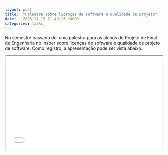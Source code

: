 ```yaml
---
layout: post
title:  "Palestra sobre licenças de software e qualidade de projeto"
date:   2023-11-15 21:49:13 +0000
categories: talks
---
```


No semestre passado dei uma palestra para os alunos do Projeto de Final de Engenharia no Insper sobre licenças de software e qualidade de projeto de software. Como registro, a apresentação pode ser vista abaixo.

<div style="margin-left: auto; margin-right: auto; max-width: 500px">
    <iframe src="/assets/palestra-pfe/slides.html" width="100%" height="300" />
</div>
